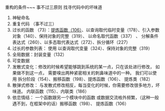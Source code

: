 重构的条件~~~ 事不过三原则
找寻代码中的坏味道
1. 神秘命名
2. 重复代码 （事不过三）
3. 过长的函数 （73）：[提炼函数（106）](提炼函数（106）)、以查询取代临时变量（178）、引入参数对象（140）、保持对象的完整（319）、 以命名取代函数（337） 、 分解条件表达式（260）、以多态取代表达式（272）、拆分循环（227）
4. 过长的参数列表： 使用 以查询取代变量（324）、保持对象的完整（319）
5. 全局数据：封装变量（132）
6.  可变数据
7. 发散式变化：修改的时候希望能够跳到系统的某一点，只在该处进行修改， 如果做不到这一点， 需要嗅出两种紧密相关的刺鼻味道中的一种。 我们可以使用 拆分阶段（154）、搬移函数（198）、提炼函数（106）、 提炼类（182）
8. 散弹式修改： 与发散式修改相反，每当变化的时候，你需要修改很多地方，坏味道。 内联函数（115）、内联类（186）
9. 依恋情结： 一个函数跟另一个模块中的函数 或数据交流格外频繁，（这种一般遇不到，在框架中的话）搬移函数（198）、 提炼函数（106）